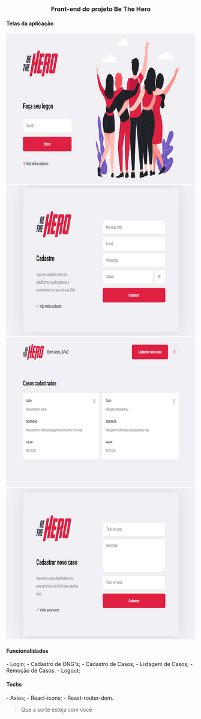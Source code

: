 <h3 align="center">Front-end do projeto Be The Hero</h3>

<h4>Telas da aplicação</h4>

<img src="https://github.com/Daniels887/be-the-hero_front/blob/master/telas/login.PNG" alt="Login" width="865" height="400" /> <img src="https://github.com/Daniels887/be-the-hero_front/blob/master/telas/new_ong.PNG" alt="New Ong" width="865" height="400" /> <img src="https://github.com/Daniels887/be-the-hero_front/blob/master/telas/profile.PNG" alt="Profile" width="865" height="400" /> <img src="https://github.com/Daniels887/be-the-hero_front/blob/master/telas/new_incident.PNG" alt="New Incident" width="865" height="400" />

<h4>Funcionalidades</h3>
- Login;
- Cadastro de ONG's;
- Cadastro de Casos;
- Listagem de Casos;
- Remoção de Casos.
- Logout;

<h4>Techs</h4>
- Axios;
- React-icons;
- React-router-dom.

> Que a sorte esteja com você

